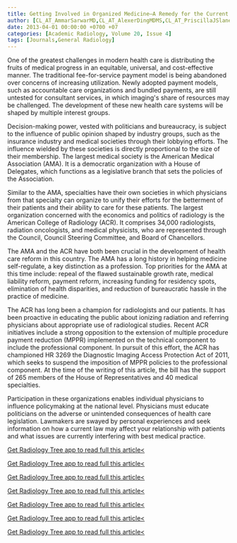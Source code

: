 ```yaml
---
title: Getting Involved in Organized Medicine—A Remedy for the Current Health Care Crisis?
author: [CL_AT_AmmarSarwarMD,CL_AT_AlexerDingMDMS,CL_AT_PriscillaJSlanetzMDMPH]
date: 2013-04-01 00:00:00 +0700 +07
categories: [Academic Radiology, Volume 20, Issue 4]
tags: [Journals,General Radiology]
---
```

One of the greatest challenges in modern health care is distributing the fruits of medical progress in an equitable, universal, and cost-effective manner. The traditional fee-for-service payment model is being abandoned over concerns of increasing utilization. Newly adopted payment models, such as accountable care organizations and bundled payments, are still untested for consultant services, in which imaging's share of resources may be challenged. The development of these new health care systems will be shaped by multiple interest groups.

Decision-making power, vested with politicians and bureaucracy, is subject to the influence of public opinion shaped by industry groups, such as the insurance industry and medical societies through their lobbying efforts. The influence wielded by these societies is directly proportional to the size of their membership. The largest medical society is the American Medical Association (AMA). It is a democratic organization with a House of Delegates, which functions as a legislative branch that sets the policies of the Association.

Similar to the AMA, specialties have their own societies in which physicians from that specialty can organize to unify their efforts for the betterment of their patients and their ability to care for these patients. The largest organization concerned with the economics and politics of radiology is the American College of Radiology (ACR). It comprises 34,000 radiologists, radiation oncologists, and medical physicists, who are represented through the Council, Council Steering Committee, and Board of Chancellors.

The AMA and the ACR have both been crucial in the development of health care reform in this country. The AMA has a long history in helping medicine self-regulate, a key distinction as a profession. Top priorities for the AMA at this time include: repeal of the flawed sustainable growth rate, medical liability reform, payment reform, increasing funding for residency spots, elimination of health disparities, and reduction of bureaucratic hassle in the practice of medicine.

The ACR has long been a champion for radiologists and our patients. It has been proactive in educating the public about ionizing radiation and referring physicians about appropriate use of radiological studies. Recent ACR initiatives include a strong opposition to the extension of multiple procedure payment reduction (MPPR) implemented on the technical component to include the professional component. In pursuit of this effort, the ACR has championed HR 3269 the Diagnostic Imaging Access Protection Act of 2011, which seeks to suspend the imposition of MPPR policies to the professional component. At the time of the writing of this article, the bill has the support of 265 members of the House of Representatives and 40 medical specialties.

Participation in these organizations enables individual physicians to influence policymaking at the national level. Physicians must educate politicians on the adverse or unintended consequences of health care legislation. Lawmakers are swayed by personal experiences and seek information on how a current law may affect your relationship with patients and what issues are currently interfering with best medical practice.

[Get Radiology Tree app to read full this article<](https://clinicalpub.com/app)

[Get Radiology Tree app to read full this article<](https://clinicalpub.com/app)

[Get Radiology Tree app to read full this article<](https://clinicalpub.com/app)

[Get Radiology Tree app to read full this article<](https://clinicalpub.com/app)

[Get Radiology Tree app to read full this article<](https://clinicalpub.com/app)

[Get Radiology Tree app to read full this article<](https://clinicalpub.com/app)

[Get Radiology Tree app to read full this article<](https://clinicalpub.com/app)